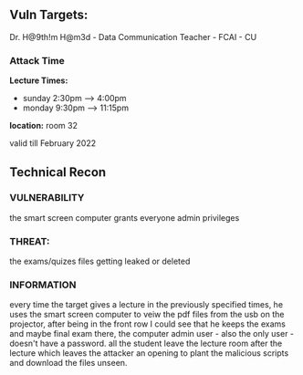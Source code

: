 ## Vuln Targets:
Dr. H@9th!m H@m3d - Data Communication Teacher - FCAI - CU

### Attack Time

**Lecture Times:**
* sunday 2:30pm --> 4:00pm 
* monday 9:30pm --> 11:15pm

**location:** room 32

valid till February 2022 
 
## Technical Recon

### VULNERABILITY
the smart screen computer grants everyone admin privileges

### THREAT:
the exams/quizes files getting leaked or deleted

### INFORMATION 
every time the target gives a lecture in the previously specified times, he uses the smart screen computer to veiw the pdf files from the usb on the projector, after being in the front row I could see that he keeps the exams and maybe final exam there, the computer admin user - also the only user - doesn't have a password.
all the student leave the lecture room after the lecture which leaves the attacker an opening to plant the malicious scripts and download the files unseen.
